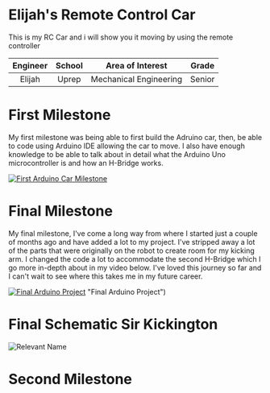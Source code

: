 # Elijah's Remote Control Car
This is my RC Car and i will show you it moving by using the remote controller

| **Engineer** | **School** | **Area of Interest** | **Grade** |
|:--:|:--:|:--:|:--:|
| Elijah | Uprep | Mechanical Engineering | Senior 


# First Milestone
  

My first milestone was being able to first build the Adruino car, then, be able to code using Arduino IDE allowing the car to move. I also have enough knowledge to be able to talk about in detail what the Arduino Uno microcontroller is and how an H-Bridge works.

[![First Arduino Car Milestone](https://res.cloudinary.com/marcomontalbano/image/upload/v1701931315/video_to_markdown/images/youtube--J-u9MNxvZ0E-c05b58ac6eb4c4700831b2b3070cd403.jpg)](https://www.youtube.com/watch?v=J-u9MNxvZ0E "Elijah's First Milestone")


# Final Milestone

My final milestone, I've come a long way from where I started just a couple of months ago and have added a lot to my project. I've stripped away a lot of the parts that were originally on the robot to create room for my kicking arm. I changed the code a lot to accommodate the second H-Bridge which I go more in-depth about in my video below. I've loved this journey so far and I can't wait to see where this takes me in my future career.

[![Final Arduino Project](https://res.cloudinary.com/marcomontalbano/image/upload/v1701931150/video_to_markdown/images/youtube--gc-W_yccmQE-c05b58ac6eb4c4700831b2b3070cd403.jpg)](https://www.youtube.com/watch?v=gc-W_yccmQE "Elijah's Final Milestone") "Final Arduino Project")

# Final Schematic Sir Kickington 
![Relevant Name](https://live.staticflickr.com/65535/52833486018_300de50504_h.jpg)

# Second Milestone 


